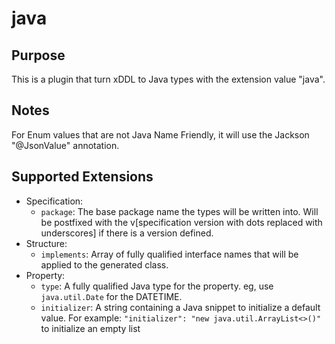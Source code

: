 java
=====

Purpose
-------

This is a plugin that turn xDDL to Java types with the extension value "java".

Notes
-----

For Enum values that are not Java Name Friendly, it will use the Jackson "@JsonValue"
annotation.

Supported Extensions
--------------------

 * Specification:
    * ``package``: The base package name the types will be written into. Will be postfixed
      with the v[specification version with dots replaced with underscores] if there is a version defined.
 * Structure:
    * ``implements``: Array of fully qualified interface names that will be 
    applied to the generated class.
 * Property:
    * ``type``: A fully qualified Java type for the property. eg, use ``java.util.Date`` for 
      the DATETIME. 
    * ``initializer``: A string containing a Java snippet to initialize
    a default value. For example: ``"initializer": "new java.util.ArrayList<>()"`` to initialize 
    an empty list